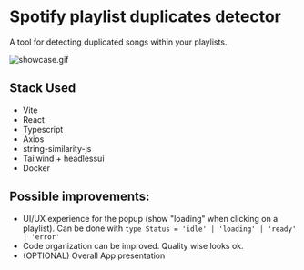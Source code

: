 # Spotify playlist duplicates detector

A tool for detecting duplicated songs within your playlists.

![showcase.gif](showcase.gif)

## Stack Used

- Vite
- React
- Typescript
- Axios
- string-similarity-js
- Tailwind + headlessui
- Docker

## Possible improvements:

- UI/UX experience for the popup (show "loading" when clicking on a playlist). Can be done with `type Status = 'idle' | 'loading' | 'ready' | 'error'`
- Code organization can be improved. Quality wise looks ok.
- (OPTIONAL) Overall App presentation
